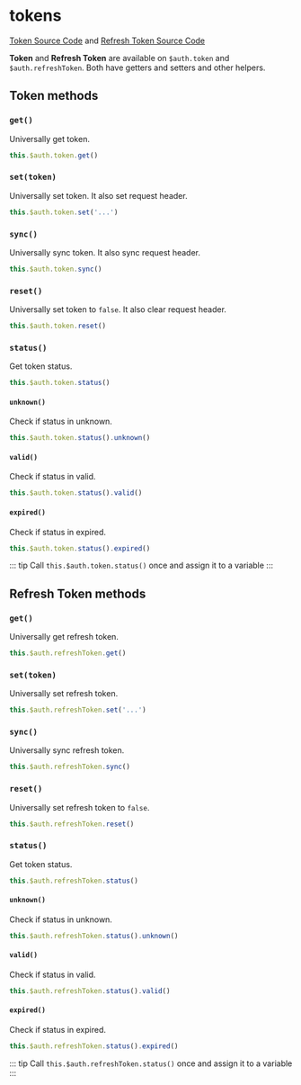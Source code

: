 # tokens

[Token Source Code](https://github.com/nuxt-community/auth-module/blob/dev/lib/core/token.js) and [Refresh Token Source Code](https://github.com/nuxt-community/auth-module/blob/dev/lib/core/refreshToken.js)

**Token** and **Refresh Token** are available on `$auth.token` and `$auth.refreshToken`. Both have getters and setters and other helpers.

## Token methods

### `get()`

Universally get token.

```js
this.$auth.token.get()
```

### `set(token)`

Universally set token. It also set request header.

```js
this.$auth.token.set('...')
```

### `sync()`

Universally sync token. It also sync request header.

```js
this.$auth.token.sync()
```

### `reset()`

Universally set token to `false`.  It also clear request header.

```js
this.$auth.token.reset()
```

### `status()`

Get token status. 

```js
this.$auth.token.status()
```

#### `unknown()`

Check if status in unknown.

```js
this.$auth.token.status().unknown()
```

#### `valid()`

Check if status in valid.

```js
this.$auth.token.status().valid()
```

#### `expired()`

Check if status in expired.

```js
this.$auth.token.status().expired()
```

::: tip
Call `this.$auth.token.status()` once and assign it to a variable
:::

## Refresh Token methods

### `get()`

Universally get refresh token.

```js
this.$auth.refreshToken.get()
```

### `set(token)`

Universally set refresh token.

```js
this.$auth.refreshToken.set('...')
```

### `sync()`

Universally sync refresh token.

```js
this.$auth.refreshToken.sync()
```

### `reset()`

Universally set refresh token to `false`.

```js
this.$auth.refreshToken.reset()
```

### `status()`

Get token status. 

```js
this.$auth.refreshToken.status()
```

#### `unknown()`

Check if status in unknown.

```js
this.$auth.refreshToken.status().unknown()
```

#### `valid()`

Check if status in valid.

```js
this.$auth.refreshToken.status().valid()
```

#### `expired()`

Check if status in expired.

```js
this.$auth.refreshToken.status().expired()
```

::: tip
Call `this.$auth.refreshToken.status()` once and assign it to a variable
:::
